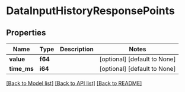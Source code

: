 # DataInputHistoryResponsePoints

## Properties
Name | Type | Description | Notes
------------ | ------------- | ------------- | -------------
**value** | **f64** |  | [optional] [default to None]
**time_ms** | **i64** |  | [optional] [default to None]

[[Back to Model list]](../README.md#documentation-for-models) [[Back to API list]](../README.md#documentation-for-api-endpoints) [[Back to README]](../README.md)


